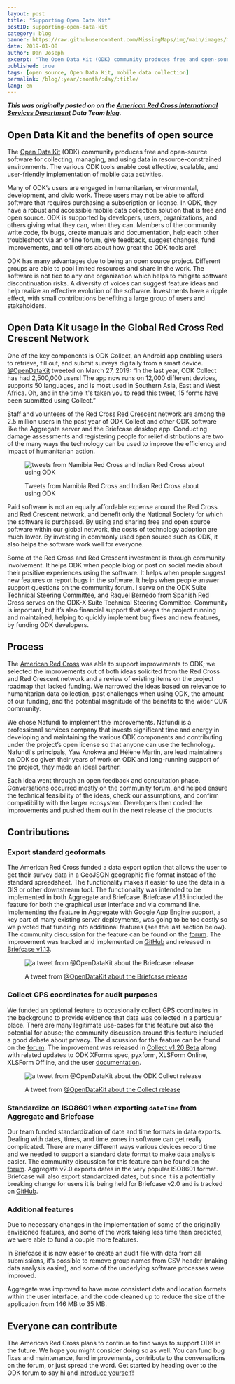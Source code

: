 ```yaml
---
layout: post
title: "Supporting Open Data Kit"
postID: supporting-open-data-kit
category: blog
banner: https://raw.githubusercontent.com/MissingMaps/img/main/images/missingmaps-blog_20190108_banner.jpg
date: 2019-01-08
author: Dan Joseph
excerpt: "The Open Data Kit (ODK) community produces free and open-source software for collecting, managing, and using data in resource-constrained environments. The various ODK tools enable cost effective, scalable, and user-friendly implementation of mobile data activities. The American Red Cross was able to support improvements to ODK."
published: true
tags: [open source, Open Data Kit, mobile data collection]
permalink: /blog/:year/:month/:day/:title/
lang: en
---
```


_**This was originally posted on on the [American Red Cross International Services Department](https://www.redcross.org/about-us/our-work/international-services.html) Data Team [blog](https://americanredcross.github.io/2019/01/08/odk-collect-improvements/).**_

## Open Data Kit and the benefits of open source

The [Open Data Kit](http://opendatakit.org) (ODK) community produces free and open-source software for collecting, managing, and using data in resource-constrained environments. The various ODK tools enable cost effective, scalable, and user-friendly implementation of mobile data activities.

Many of ODK’s users are engaged in humanitarian, environmental, development, and civic work. These users may not be able to afford software that requires purchasing a subscription or license. In ODK, they have a robust and accessible mobile data collection solution that is free and open source. ODK is supported by developers, users, organizations, and others giving what they can, when they can. Members of the community write code, fix bugs, create manuals and documentation, help each other troubleshoot via an online forum, give feedback, suggest changes, fund improvements, and tell others about how great the ODK tools are!

ODK has many advantages due to being an open source project. Different groups are able to pool limited resources and share in the work. The software is not tied to any one organization which helps to mitigate software discontinuation risks. A diversity of voices can suggest feature ideas and help realize an effective evolution of the software. Investments have a ripple effect, with small contributions benefiting a large group of users and stakeholders. 

## Open Data Kit usage in the Global Red Cross Red Crescent Network

One of the key components is ODK Collect, an Android app enabling users to retrieve, fill out, and submit surveys digitally from a smart device. [@OpenDataKit](https://twitter.com/OpenDataKit/status/1110995026916593664) tweeted on March 27, 2019: “In the last year, ODK Collect has had 2,500,000 users! The app now runs on 12,000 different devices, supports 50 languages, and is most used in Southern Asia, East and West Africa. Oh, and in the time it's taken you to read this tweet, 15 forms have been submitted using Collect.”

Staff and volunteers of the Red Cross Red Crescent network are among the 2.5 million users in the past year of ODK Collect and other ODK software like the Aggregate server and the Briefcase desktop app. Conducting damage assessments and registering people for relief distributions are two of the many ways the technology can be used to improve the efficiency and impact of humanitarian action.

<figure>
<img alt="tweets from Namibia Red Cross and Indian Red Cross about using ODK" src="https://raw.githubusercontent.com/MissingMaps/img/main/images/missingmaps-blog_20190108_supporting-odk-society-tweets.png">
<p class="caption">Tweets from Namibia Red Cross and Indian Red Cross about using ODK</p>
</figure>

Paid software is not an equally affordable expense around the Red Cross and Red Crescent network, and benefit only the National Society for which the software is purchased. By using and sharing free and open source software within our global network, the costs of technology adoption are much lower. By investing in commonly used open source such as ODK, it also helps the software work well for everyone. 

Some of the Red Cross and Red Crescent investment is through community involvement. It helps ODK when people blog or post on social media about their positive experiences using the software. It helps when people suggest new features or report bugs in the software. It helps when people answer support questions on the community forum. I serve on the ODK Suite Technical Steering Committee, and Raquel Bernedo from Spanish Red Cross serves on the ODK-X Suite Technical Steering Committee. Community is important, but it’s also financial support that keeps the project running and maintained, helping to quickly implement bug fixes and new features, by funding ODK developers.

## Process

The [American Red Cross](https://www.redcross.org) was able to support improvements to ODK; we selected the improvements out of both ideas solicited from the Red Cross and Red Crescent network and a review of existing items on the project roadmap that lacked funding. We narrowed the ideas based on relevance to humanitarian data collection, past challenges when using ODK, the amount of our funding, and the potential magnitude of the benefits to the wider ODK community.

We chose Nafundi to implement the improvements. Nafundi is a professional services company that invests significant time and energy in developing and maintaining the various ODK components and contributing under the project’s open license so that anyone can use the technology. Nafundi's principals, Yaw Anokwa and Hélène Martin, are lead maintainers on ODK so given their years of work on ODK and long-running support of the project, they made an ideal partner.

Each idea went through an open feedback and consultation phase. Conversations occurred mostly on the community forum, and helped ensure the technical feasibility of the ideas, check our assumptions, and confirm compatibility with the larger ecosystem. Developers then coded the improvements and pushed them out in the next release of the products.

## Contributions

### Export standard geoformats

The American Red Cross funded a data export option that allows the user to get their survey data in a GeoJSON geographic file format instead of the standard spreadsheet. The functionality makes it easier to use the data in a GIS or other downstream tool. The functionality was intended to be implemented in both Aggregate and Briefcase. Briefcase v1.13 included the feature  for both the graphical user interface and via command line. Implementing the feature in Aggregate with Google App Engine support, a key part of many existing server deployments, was going to be too costly so we pivoted that funding into additional features (see the last section below). The community discussion for the feature can be found on the [forum](https://forum.opendatakit.org/t/add-a-geojson-export-to-briefcase-and-aggregate/15184). The improvement was tracked and implemented on [GitHub](https://github.com/opendatakit/roadmap/issues/26) and released in [Briefcase v1.13](https://forum.opendatakit.org/t/odk-briefcase-v1-13/16442). 

<figure>
<img alt="a tweet from @OpenDataKit about the Briefcase release" src="https://raw.githubusercontent.com/MissingMaps/img/main/images/missingmaps-blog_20190108_supporting-odk-tweet-briefcase.png">
<p class="caption">A tweet from <a href="https://twitter.com/i/web/status/1066995088511897600" target="_blank">@OpenDataKit about the Briefcase release</a></p>
</figure>

### Collect GPS coordinates for audit purposes

We funded an optional feature to occasionally collect GPS coordinates in the background to provide evidence that data was collected in a particular place. There are many legitimate use-cases for this feature but also the potential for abuse; the community discussion around this feature included a good debate about privacy. The discussion for the feature can be found on the [forum](https://forum.opendatakit.org/t/collect-extend-audit-log-to-include-gps-coordinates/15162). The improvement was released in [Collect v1.20 Beta](https://forum.opendatakit.org/t/odk-collect-v1-20-beta/18021) along with related updates to ODK XForms spec, pyxform, XLSForm Online, XLSForm Offline, and the user [documentation](https://docs.opendatakit.org/form-audit-log/).

<figure>
<img alt="a tweet from @OpenDataKit about the ODK Collect release" src="https://raw.githubusercontent.com/MissingMaps/img/main/images/missingmaps-blog_20190108_supporting-odk-tweet-odk-audit.png">
  <p class="caption">A tweet from <a href="https://twitter.com/arphp/status/1100019065882583041" target="_blank">@OpenDataKit about the Collect release</a></p>
</figure>

### Standardize on ISO8601 when exporting `dateTime` from Aggregate and Briefcase

Our team funded standardization of date and time formats in data exports. Dealing with dates, times, and time zones in software can get really complicated. There are many different ways various devices record time and we needed to support a standard date format to make data analysis easier. The community discussion for this feature can be found on the [forum](https://forum.opendatakit.org/t/standardize-on-iso8601-for-date-and-time-exports-in-briefcase-aggregate-central/15159). Aggregate v2.0 exports dates in the very popular ISO8601 format. Briefcase will also export standardized dates, but since it is a potentially breaking change for users it is being held for Briefcase v2.0 and is tracked on [GitHub](https://github.com/opendatakit/briefcase/issues/720).

### Additional features

Due to necessary changes in the implementation of some of the originally envisioned features, and some of the work taking less time than predicted, we were able to fund a couple more features.

In Briefcase it is now easier to create an audit file with data from all submissions, it’s possible to remove group names from CSV header (making data analysis easier), and some of the underlying software processes were improved.

Aggregate was improved to have more consistent date and location formats within the user interface, and the code cleaned up to reduce the size of the application from 146 MB to 35 MB.

## Everyone can contribute

The American Red Cross plans to continue to find ways to support ODK in the future. We hope you might consider doing so as well. You can fund bug fixes and maintenance, fund improvements, contribute to the conversations on the forum, or just spread the word. Get started by heading over to the ODK forum to say hi and [introduce yourself](https://forum.opendatakit.org/t/introduce-yourself-here/6671)!
